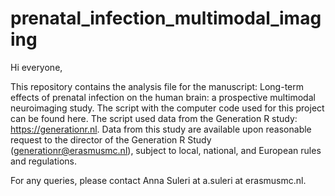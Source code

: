 # prenatal_infection_multimodal_imaging

Hi everyone, 

This repository contains the analysis file for the manuscript: Long-term effects of prenatal infection on the human brain: a prospective multimodal neuroimaging study. The script with the computer code used for this project can be found here. The script used data from the Generation R study: https://generationr.nl. Data from this study are available upon reasonable request to the director of the Generation R Study (generationr@erasmusmc.nl), subject to local, national, and European rules and regulations. 

For any queries, please contact Anna Suleri at a.suleri at erasmusmc.nl.
